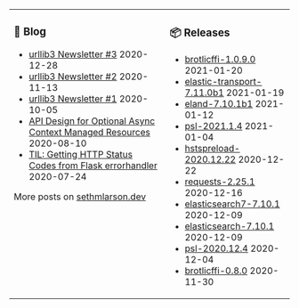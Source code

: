 <table><tr><td valign="top">

### 📰 Blog
<!-- blog starts -->
* [urllib3 Newsletter #3](http://sethmlarson.dev/blog/2020-12-28/urllib3-newsletter-3) 2020-12-28
* [urllib3 Newsletter #2](http://sethmlarson.dev/blog/2020-11-13/urllib3-newsletter-2) 2020-11-13
* [urllib3 Newsletter #1](http://sethmlarson.dev/blog/2020-10-05/urllib3-newsletter-september-2020) 2020-10-05
* [API Design for Optional Async Context Managed Resources](http://sethmlarson.dev/blog/2020-08-10/api-design-for-an-async-open) 2020-08-10
* [TIL: Getting HTTP Status Codes from Flask errorhandler](http://sethmlarson.dev/blog/2020-07-24/til-getting-http-status-codes-from-flask-errorhandler) 2020-07-24
<!-- blog ends -->
More posts on [sethmlarson.dev](https://sethmlarson.dev)
</td><td valign="top">

### 📦 Releases
<!-- other starts -->
* [brotlicffi-1.0.9.0](https://pypi.org/project/brotlicffi/1.0.9.0) 2021-01-20
* [elastic-transport-7.11.0b1](https://pypi.org/project/elastic-transport/7.11.0b1) 2021-01-19
* [eland-7.10.1b1](https://pypi.org/project/eland/7.10.1b1) 2021-01-12
* [psl-2021.1.4](https://pypi.org/project/psl/2021.1.4) 2021-01-04
* [hstspreload-2020.12.22](https://pypi.org/project/hstspreload/2020.12.22) 2020-12-22
* [requests-2.25.1](https://pypi.org/project/requests/2.25.1) 2020-12-16
* [elasticsearch7-7.10.1](https://pypi.org/project/elasticsearch7/7.10.1) 2020-12-09
* [elasticsearch-7.10.1](https://pypi.org/project/elasticsearch/7.10.1) 2020-12-09
* [psl-2020.12.4](https://pypi.org/project/psl/2020.12.4) 2020-12-04
* [brotlicffi-0.8.0](https://pypi.org/project/brotlicffi/0.8.0) 2020-11-30
<!-- other ends -->
</td></tr></table>
